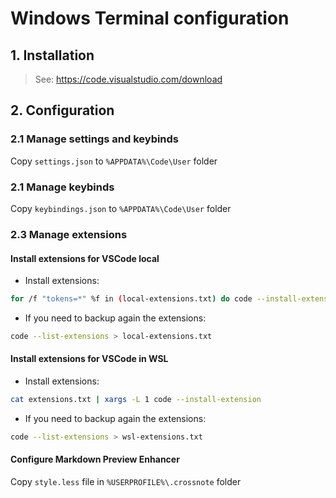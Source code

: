 # Windows Terminal configuration

## 1. Installation
> See: https://code.visualstudio.com/download

## 2. Configuration
### 2.1 Manage settings and keybinds
Copy `settings.json` to `%APPDATA%\Code\User` folder


### 2.1 Manage keybinds
Copy `keybindings.json` to `%APPDATA%\Code\User` folder

### 2.3 Manage extensions
#### Install extensions for VSCode local
- Install extensions:
```sh
for /f "tokens=*" %f in (local-extensions.txt) do code --install-extension %f
```
- If you need to backup again the extensions:
```sh
code --list-extensions > local-extensions.txt
```

#### Install extensions for VSCode in WSL
- Install extensions:
```sh
cat extensions.txt | xargs -L 1 code --install-extension
```
- If you need to backup again the extensions:
```sh
code --list-extensions > wsl-extensions.txt
```

#### Configure Markdown Preview Enhancer
Copy `style.less` file in `%USERPROFILE%\.crossnote` folder